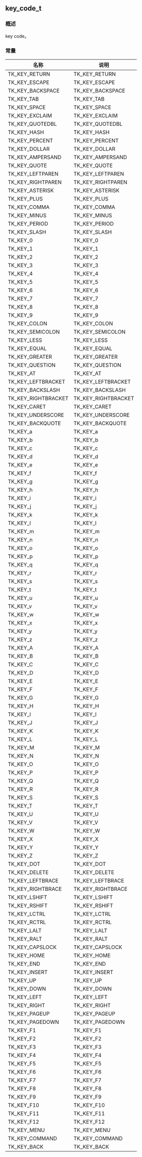 ## key\_code\_t
### 概述
key code。
### 常量
<p id="key_code_t_consts">

| 名称 | 说明 | 
| -------- | ------- | 
| TK\_KEY\_RETURN | TK\_KEY\_RETURN |
| TK\_KEY\_ESCAPE | TK\_KEY\_ESCAPE |
| TK\_KEY\_BACKSPACE | TK\_KEY\_BACKSPACE |
| TK\_KEY\_TAB | TK\_KEY\_TAB |
| TK\_KEY\_SPACE | TK\_KEY\_SPACE |
| TK\_KEY\_EXCLAIM | TK\_KEY\_EXCLAIM |
| TK\_KEY\_QUOTEDBL | TK\_KEY\_QUOTEDBL |
| TK\_KEY\_HASH | TK\_KEY\_HASH |
| TK\_KEY\_PERCENT | TK\_KEY\_PERCENT |
| TK\_KEY\_DOLLAR | TK\_KEY\_DOLLAR |
| TK\_KEY\_AMPERSAND | TK\_KEY\_AMPERSAND |
| TK\_KEY\_QUOTE | TK\_KEY\_QUOTE |
| TK\_KEY\_LEFTPAREN | TK\_KEY\_LEFTPAREN |
| TK\_KEY\_RIGHTPAREN | TK\_KEY\_RIGHTPAREN |
| TK\_KEY\_ASTERISK | TK\_KEY\_ASTERISK |
| TK\_KEY\_PLUS | TK\_KEY\_PLUS |
| TK\_KEY\_COMMA | TK\_KEY\_COMMA |
| TK\_KEY\_MINUS | TK\_KEY\_MINUS |
| TK\_KEY\_PERIOD | TK\_KEY\_PERIOD |
| TK\_KEY\_SLASH | TK\_KEY\_SLASH |
| TK\_KEY\_0 | TK\_KEY\_0 |
| TK\_KEY\_1 | TK\_KEY\_1 |
| TK\_KEY\_2 | TK\_KEY\_2 |
| TK\_KEY\_3 | TK\_KEY\_3 |
| TK\_KEY\_4 | TK\_KEY\_4 |
| TK\_KEY\_5 | TK\_KEY\_5 |
| TK\_KEY\_6 | TK\_KEY\_6 |
| TK\_KEY\_7 | TK\_KEY\_7 |
| TK\_KEY\_8 | TK\_KEY\_8 |
| TK\_KEY\_9 | TK\_KEY\_9 |
| TK\_KEY\_COLON | TK\_KEY\_COLON |
| TK\_KEY\_SEMICOLON | TK\_KEY\_SEMICOLON |
| TK\_KEY\_LESS | TK\_KEY\_LESS |
| TK\_KEY\_EQUAL | TK\_KEY\_EQUAL |
| TK\_KEY\_GREATER | TK\_KEY\_GREATER |
| TK\_KEY\_QUESTION | TK\_KEY\_QUESTION |
| TK\_KEY\_AT | TK\_KEY\_AT |
| TK\_KEY\_LEFTBRACKET | TK\_KEY\_LEFTBRACKET |
| TK\_KEY\_BACKSLASH | TK\_KEY\_BACKSLASH |
| TK\_KEY\_RIGHTBRACKET | TK\_KEY\_RIGHTBRACKET |
| TK\_KEY\_CARET | TK\_KEY\_CARET |
| TK\_KEY\_UNDERSCORE | TK\_KEY\_UNDERSCORE |
| TK\_KEY\_BACKQUOTE | TK\_KEY\_BACKQUOTE |
| TK\_KEY\_a | TK\_KEY\_a |
| TK\_KEY\_b | TK\_KEY\_b |
| TK\_KEY\_c | TK\_KEY\_c |
| TK\_KEY\_d | TK\_KEY\_d |
| TK\_KEY\_e | TK\_KEY\_e |
| TK\_KEY\_f | TK\_KEY\_f |
| TK\_KEY\_g | TK\_KEY\_g |
| TK\_KEY\_h | TK\_KEY\_h |
| TK\_KEY\_i | TK\_KEY\_i |
| TK\_KEY\_j | TK\_KEY\_j |
| TK\_KEY\_k | TK\_KEY\_k |
| TK\_KEY\_l | TK\_KEY\_l |
| TK\_KEY\_m | TK\_KEY\_m |
| TK\_KEY\_n | TK\_KEY\_n |
| TK\_KEY\_o | TK\_KEY\_o |
| TK\_KEY\_p | TK\_KEY\_p |
| TK\_KEY\_q | TK\_KEY\_q |
| TK\_KEY\_r | TK\_KEY\_r |
| TK\_KEY\_s | TK\_KEY\_s |
| TK\_KEY\_t | TK\_KEY\_t |
| TK\_KEY\_u | TK\_KEY\_u |
| TK\_KEY\_v | TK\_KEY\_v |
| TK\_KEY\_w | TK\_KEY\_w |
| TK\_KEY\_x | TK\_KEY\_x |
| TK\_KEY\_y | TK\_KEY\_y |
| TK\_KEY\_z | TK\_KEY\_z |
| TK\_KEY\_A | TK\_KEY\_A |
| TK\_KEY\_B | TK\_KEY\_B |
| TK\_KEY\_C | TK\_KEY\_C |
| TK\_KEY\_D | TK\_KEY\_D |
| TK\_KEY\_E | TK\_KEY\_E |
| TK\_KEY\_F | TK\_KEY\_F |
| TK\_KEY\_G | TK\_KEY\_G |
| TK\_KEY\_H | TK\_KEY\_H |
| TK\_KEY\_I | TK\_KEY\_I |
| TK\_KEY\_J | TK\_KEY\_J |
| TK\_KEY\_K | TK\_KEY\_K |
| TK\_KEY\_L | TK\_KEY\_L |
| TK\_KEY\_M | TK\_KEY\_M |
| TK\_KEY\_N | TK\_KEY\_N |
| TK\_KEY\_O | TK\_KEY\_O |
| TK\_KEY\_P | TK\_KEY\_P |
| TK\_KEY\_Q | TK\_KEY\_Q |
| TK\_KEY\_R | TK\_KEY\_R |
| TK\_KEY\_S | TK\_KEY\_S |
| TK\_KEY\_T | TK\_KEY\_T |
| TK\_KEY\_U | TK\_KEY\_U |
| TK\_KEY\_V | TK\_KEY\_V |
| TK\_KEY\_W | TK\_KEY\_W |
| TK\_KEY\_X | TK\_KEY\_X |
| TK\_KEY\_Y | TK\_KEY\_Y |
| TK\_KEY\_Z | TK\_KEY\_Z |
| TK\_KEY\_DOT | TK\_KEY\_DOT |
| TK\_KEY\_DELETE | TK\_KEY\_DELETE |
| TK\_KEY\_LEFTBRACE | TK\_KEY\_LEFTBRACE |
| TK\_KEY\_RIGHTBRACE | TK\_KEY\_RIGHTBRACE |
| TK\_KEY\_LSHIFT | TK\_KEY\_LSHIFT |
| TK\_KEY\_RSHIFT | TK\_KEY\_RSHIFT |
| TK\_KEY\_LCTRL | TK\_KEY\_LCTRL |
| TK\_KEY\_RCTRL | TK\_KEY\_RCTRL |
| TK\_KEY\_LALT | TK\_KEY\_LALT |
| TK\_KEY\_RALT | TK\_KEY\_RALT |
| TK\_KEY\_CAPSLOCK | TK\_KEY\_CAPSLOCK |
| TK\_KEY\_HOME | TK\_KEY\_HOME |
| TK\_KEY\_END | TK\_KEY\_END |
| TK\_KEY\_INSERT | TK\_KEY\_INSERT |
| TK\_KEY\_UP | TK\_KEY\_UP |
| TK\_KEY\_DOWN | TK\_KEY\_DOWN |
| TK\_KEY\_LEFT | TK\_KEY\_LEFT |
| TK\_KEY\_RIGHT | TK\_KEY\_RIGHT |
| TK\_KEY\_PAGEUP | TK\_KEY\_PAGEUP |
| TK\_KEY\_PAGEDOWN | TK\_KEY\_PAGEDOWN |
| TK\_KEY\_F1 | TK\_KEY\_F1 |
| TK\_KEY\_F2 | TK\_KEY\_F2 |
| TK\_KEY\_F3 | TK\_KEY\_F3 |
| TK\_KEY\_F4 | TK\_KEY\_F4 |
| TK\_KEY\_F5 | TK\_KEY\_F5 |
| TK\_KEY\_F6 | TK\_KEY\_F6 |
| TK\_KEY\_F7 | TK\_KEY\_F7 |
| TK\_KEY\_F8 | TK\_KEY\_F8 |
| TK\_KEY\_F9 | TK\_KEY\_F9 |
| TK\_KEY\_F10 | TK\_KEY\_F10 |
| TK\_KEY\_F11 | TK\_KEY\_F11 |
| TK\_KEY\_F12 | TK\_KEY\_F12 |
| TK\_KEY\_MENU | TK\_KEY\_MENU |
| TK\_KEY\_COMMAND | TK\_KEY\_COMMAND |
| TK\_KEY\_BACK | TK\_KEY\_BACK |
